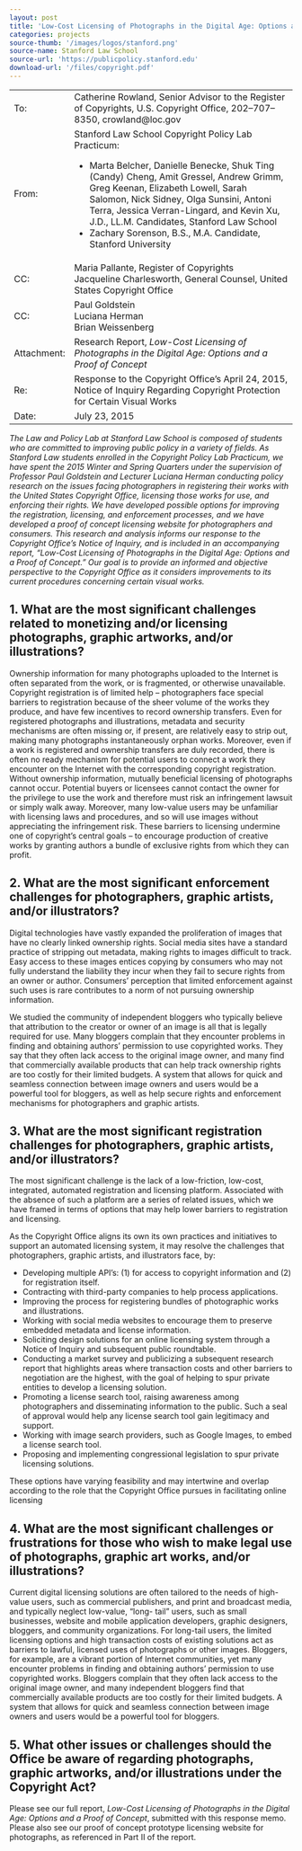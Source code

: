 ```yaml
---
layout: post
title: 'Low-Cost Licensing of Photographs in the Digital Age: Options and a Proof of Concept'
categories: projects
source-thumb: '/images/logos/stanford.png'
source-name: Stanford Law School
source-url: 'https://publicpolicy.stanford.edu'
download-url: '/files/copyright.pdf'
---
```


<table class="table table-no-border">
    <tr>
        <td>To:</td>
        <td>Catherine Rowland, Senior Advisor to the Register of Copyrights, U.S. Copyright Office, 202–707–8350, crowland@loc.gov</td>
    </tr>
    <tr>
        <td>From:</td>
        <td>
            Stanford Law School Copyright Policy Lab Practicum:
            <ul>
                <li>Marta Belcher, Danielle Benecke, Shuk Ting (Candy) Cheng, Amit Gressel, Andrew Grimm, Greg Keenan, Elizabeth Lowell, Sarah Salomon, Nick Sidney, Olga Sunsini, Antoni Terra, Jessica Verran-Lingard, and Kevin Xu, J.D., LL.M. Candidates, Stanford Law School</li>
                <li>Zachary Sorenson, B.S., M.A. Candidate, Stanford University</li>
            </ul>
        </td>
    </tr>
    <tr>
        <td>CC:</td>
        <td>Maria Pallante, Register of Copyrights <br /> Jacqueline Charlesworth, General Counsel, United States Copyright Office</td>
    </tr>
    <tr>
        <td>CC:</td>
        <td>
            Paul Goldstein <br/>
            Luciana Herman<br />
            Brian Weissenberg
        </td>
    </tr>
    <tr>
        <td>Attachment:</td>
        <td>Research Report, <em>Low-Cost Licensing of Photographs in the Digital Age: Options and a Proof of Concept</em></td>
    </tr>
    <tr>
        <td>Re:</td>
        <td>Response to the Copyright Office’s April 24, 2015, Notice of Inquiry Regarding Copyright Protection for Certain Visual Works</td>
    </tr>
    <tr>
        <td>Date:</td>
        <td>July 23, 2015</td>
    </tr>
</table>

_The Law and Policy Lab at Stanford Law School is composed of students who are committed to improving public policy in a variety of fields. As Stanford Law students enrolled in the Copyright Policy Lab Practicum, we have spent the 2015 Winter and Spring Quarters under the supervision of Professor Paul Goldstein and Lecturer Luciana Herman conducting policy research on the issues facing photographers in registering their works with the United States Copyright Office, licensing those works for use, and enforcing their rights. We have developed possible options for improving the registration, licensing, and enforcement processes, and we have developed a proof of concept licensing website for photographers and consumers. This research and analysis informs our response to the Copyright Office’s Notice of Inquiry, and is included in an accompanying report, “Low-Cost Licensing of Photographs in the Digital Age: Options and a Proof of Concept.” Our goal is to provide an informed and objective perspective to the Copyright Office as it considers improvements to its current procedures concerning certain visual works._

## 1. What are the most significant challenges related to monetizing and/or licensing photographs, graphic artworks, and/or illustrations?

Ownership information for many photographs uploaded to the Internet is often separated from the work, or is fragmented, or otherwise unavailable. Copyright registration is of limited help – photographers face special barriers to registration because of the sheer volume of the works they produce, and have few incentives to record ownership transfers. Even for registered
photographs and illustrations, metadata and security mechanisms are often missing or, if present, are relatively easy to strip out, making many photographs instantaneously orphan works. Moreover, even if a work is registered and ownership transfers are duly recorded, there is often no ready mechanism for potential users to connect a work they encounter on the Internet with the corresponding copyright registration. Without ownership information, mutually beneficial licensing of photographs cannot occur. Potential buyers or licensees cannot contact the owner for the privilege to use the work and therefore must risk an infringement lawsuit or simply walk away. Moreover, many low-value users may be unfamiliar with licensing laws and procedures, and so will use images without appreciating the infringement risk. These barriers to licensing undermine one of copyright’s central goals – to encourage production of creative works by granting authors a bundle of exclusive rights from which they can profit.


## 2. What are the most significant enforcement challenges for photographers, graphic artists, and/or illustrators?

Digital technologies have vastly expanded the proliferation of images that have no clearly linked ownership rights. Social media sites have a standard practice of stripping out metadata, making rights to images difficult to track. Easy access to these images entices copying by consumers who may not fully understand the liability they incur when they fail to secure rights from an owner or author. Consumers’ perception that limited enforcement against such uses is rare contributes to a norm of not pursuing ownership information.

We studied the community of independent bloggers who typically believe that attribution to the creator or owner of an image is all that is legally required for use. Many bloggers complain that they encounter problems in finding and obtaining authors’ permission to use copyrighted works. They say that they often lack access to the original image owner, and many find that commercially available products that can help track ownership rights are too costly for their limited budgets. A system that allows for quick and seamless connection between image owners and users would be a powerful tool for bloggers, as well as help secure rights and enforcement mechanisms for photographers and graphic artists.

## 3. What are the most significant registration challenges for photographers, graphic artists, and/or illustrators?

The most significant challenge is the lack of a low-friction, low-cost, integrated, automated registration and licensing platform. Associated with the absence of such a platform are a series of related issues, which we have framed in terms of options that may help lower barriers to registration and licensing.

As the Copyright Office aligns its own its own practices and initiatives to support an automated licensing system, it may resolve the challenges that photographers, graphic artists, and illustrators face, by:

- Developing multiple API’s: (1) for access to copyright information and (2) for registration itself.
- Contracting with third-party companies to help process applications.
- Improving the process for registering bundles of photographic works and illustrations.
- Working with social media websites to encourage them to preserve embedded
metadata and license information.
- Soliciting design solutions for an online licensing system through a Notice of Inquiry
and subsequent public roundtable.
- Conducting a market survey and publicizing a subsequent research report that
highlights areas where transaction costs and other barriers to negotiation are the
highest, with the goal of helping to spur private entities to develop a licensing solution.
- Promoting a license search tool, raising awareness among photographers and disseminating information to the public. Such a seal of approval would help any license
search tool gain legitimacy and support.
- Working with image search providers, such as Google Images, to embed a license search
tool.
- Proposing and implementing congressional legislation to spur private licensing
solutions.

These options have varying feasibility and may intertwine and overlap according to the role
that the Copyright Office pursues in facilitating online licensing

## 4. What are the most significant challenges or frustrations for those who wish to make legal use of photographs, graphic art works, and/or illustrations?

Current digital licensing solutions are often tailored to the needs of high-value users, such as commercial publishers, and print and broadcast media, and typically neglect low-value, “long- tail” users, such as small businesses, website and mobile application developers, graphic designers, bloggers, and community organizations. For long-tail users, the limited licensing options and high transaction costs of existing solutions act as barriers to lawful, licensed uses of photographs or other images. Bloggers, for example, are a vibrant portion of Internet communities, yet many encounter problems in finding and obtaining authors’ permission to use copyrighted works. Bloggers complain that they often lack access to the original image owner, and many independent bloggers find that commercially available products are too costly for their limited budgets. A system that allows for quick and seamless connection between image owners and users would be a powerful tool for bloggers.

## 5. What other issues or challenges should the Office be aware of regarding photographs, graphic artworks, and/or illustrations under the Copyright Act?

Please see our full report, _Low-Cost Licensing of Photographs in the Digital Age: Options and a Proof of Concept_, submitted with this response memo. Please also see our proof of concept prototype licensing website for photographs, as referenced in Part II of the report.
